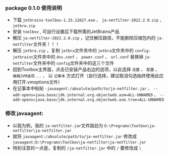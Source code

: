 ### package 0.1.0 使用说明
- 下载 `jetbrains-toolbox-1.25.12627.exe` 、 `ja-netfilter-2022.2.0.zip` 、 `jetbra.zip`
- 安装 `toolbox` , 可自行设置后下载所需的JetBrains产品
- 解压 `ja-netfilter-2022.2.0.zip` ，记住解压路径，不能删除压缩包内的 `ja-netfilter`文件夹！！！
- 解压 `jetbra.zip` ，复制 `jetbra`文件夹中的 `jetbra`文件夹中的 `config-jetbrains`文件夹中的 `dns.conf` 、 `power.conf` 、 `url.conf` 替换掉 `ja-netfilter`文件夹中的 `config`文件夹中的这三个文件
- 回到Toolbox主界面，点击已安装产品右边的选项，以此选择 `设置` 、 `配置` 、 `编辑JVM选项...` 、 以 `记事本` 方式打开（自行选择，建议取消勾选始终使用此应用打开.vmoptions文件）
- 在记事本中粘贴 `-javaagent:/absolute/path/to/ja-netfilter.jar` 、 `--add-opens=java.base/jdk.internal.org.objectweb.asm=ALL-UNNAMED` 、 `--add-opens=java.base/jdk.internal.org.objectweb.asm.tree=ALL-UNNAMED`
### 修改 javaagent:
- 以我为例，我的 `ja-netfilter.jar`文件路劲为 `D:\Programs\Toolbox\ja-netfilter\ja-netfilter.jar`
- 就将 `javaagent:/absolute/path/to/ja-netfilter.jar` 修改成 `javaagent:D:\Programs\Toolbox\ja-netfilter\ja-netfilter.jar`
- 特别注意的一点是，复制的 `/ja-netfilter.jar` 中的 `/` 要修改成 `\`

